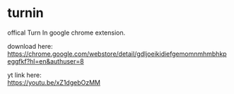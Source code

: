 # turnin

offical Turn In google chrome extension.

download here:<br>
https://chrome.google.com/webstore/detail/gdljoeikidiefgemomnmhmbhkpeggfkf?hl=en&authuser=8

yt link here:<br>
https://youtu.be/xZ1dgebOzMM
